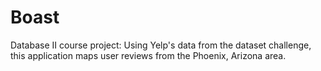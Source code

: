 Boast
=====

Database II course project: Using Yelp's data from the dataset challenge, this application maps user reviews from the Phoenix, Arizona area.
